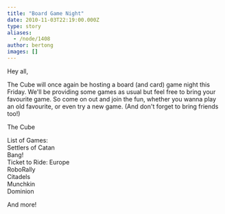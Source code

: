```yaml
---
title: "Board Game Night"
date: 2010-11-03T22:19:00.000Z
type: story
aliases:
  - /node/1408
author: bertong
images: []
---
```


<div class="field field-name-body field-type-text-with-summary field-label-hidden"><div class="field-items"><div class="field-item even"><p>Hey all,</p>
<p>The Cube will once again be hosting a board (and card) game night this Friday. We&apos;ll be providing some games as usual but feel free to bring your favourite game. So come on out and join the fun, whether you wanna play an old favourite, or even try a new game. (And don&apos;t forget to bring friends too!)</p>
<p>The Cube</p>
<p>List of Games:<br>
Settlers of Catan<br>
Bang!<br>
Ticket to Ride: Europe<br>
RoboRally<br>
Citadels<br>
Munchkin<br>
Dominion</p>
<p>And more!</p>
</div></div></div>    <footer>
          </footer>
